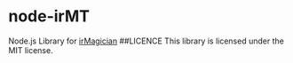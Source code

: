# node-irMT
Node.js Library for [irMagician](http://www.omiya-giken.com/?cat=13)
##LICENCE
This library is licensed under the MIT license.
